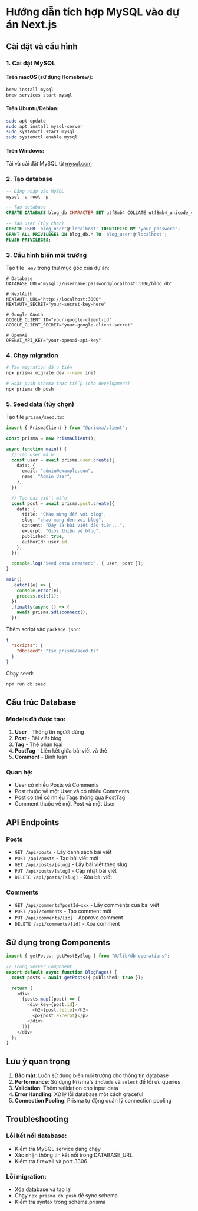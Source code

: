 # Hướng dẫn tích hợp MySQL vào dự án Next.js

## Cài đặt và cấu hình

### 1. Cài đặt MySQL

#### Trên macOS (sử dụng Homebrew):

```bash
brew install mysql
brew services start mysql
```

#### Trên Ubuntu/Debian:

```bash
sudo apt update
sudo apt install mysql-server
sudo systemctl start mysql
sudo systemctl enable mysql
```

#### Trên Windows:

Tải và cài đặt MySQL từ [mysql.com](https://dev.mysql.com/downloads/mysql/)

### 2. Tạo database

```sql
-- Đăng nhập vào MySQL
mysql -u root -p

-- Tạo database
CREATE DATABASE blog_db CHARACTER SET utf8mb4 COLLATE utf8mb4_unicode_ci;

-- Tạo user (tùy chọn)
CREATE USER 'blog_user'@'localhost' IDENTIFIED BY 'your_password';
GRANT ALL PRIVILEGES ON blog_db.* TO 'blog_user'@'localhost';
FLUSH PRIVILEGES;
```

### 3. Cấu hình biến môi trường

Tạo file `.env` trong thư mục gốc của dự án:

```env
# Database
DATABASE_URL="mysql://username:password@localhost:3306/blog_db"

# NextAuth
NEXTAUTH_URL="http://localhost:3000"
NEXTAUTH_SECRET="your-secret-key-here"

# Google OAuth
GOOGLE_CLIENT_ID="your-google-client-id"
GOOGLE_CLIENT_SECRET="your-google-client-secret"

# OpenAI
OPENAI_API_KEY="your-openai-api-key"
```

### 4. Chạy migration

```bash
# Tạo migration đầu tiên
npx prisma migrate dev --name init

# Hoặc push schema trực tiếp (cho development)
npx prisma db push
```

### 5. Seed data (tùy chọn)

Tạo file `prisma/seed.ts`:

```typescript
import { PrismaClient } from "@prisma/client";

const prisma = new PrismaClient();

async function main() {
  // Tạo user mẫu
  const user = await prisma.user.create({
    data: {
      email: "admin@example.com",
      name: "Admin User",
    },
  });

  // Tạo bài viết mẫu
  const post = await prisma.post.create({
    data: {
      title: "Chào mừng đến với blog",
      slug: "chao-mung-den-voi-blog",
      content: "Đây là bài viết đầu tiên...",
      excerpt: "Giới thiệu về blog",
      published: true,
      authorId: user.id,
    },
  });

  console.log("Seed data created:", { user, post });
}

main()
  .catch((e) => {
    console.error(e);
    process.exit(1);
  })
  .finally(async () => {
    await prisma.$disconnect();
  });
```

Thêm script vào `package.json`:

```json
{
  "scripts": {
    "db:seed": "tsx prisma/seed.ts"
  }
}
```

Chạy seed:

```bash
npm run db:seed
```

## Cấu trúc Database

### Models đã được tạo:

1. **User** - Thông tin người dùng
2. **Post** - Bài viết blog
3. **Tag** - Thẻ phân loại
4. **PostTag** - Liên kết giữa bài viết và thẻ
5. **Comment** - Bình luận

### Quan hệ:

- User có nhiều Posts và Comments
- Post thuộc về một User và có nhiều Comments
- Post có thể có nhiều Tags thông qua PostTag
- Comment thuộc về một Post và một User

## API Endpoints

### Posts

- `GET /api/posts` - Lấy danh sách bài viết
- `POST /api/posts` - Tạo bài viết mới
- `GET /api/posts/[slug]` - Lấy bài viết theo slug
- `PUT /api/posts/[slug]` - Cập nhật bài viết
- `DELETE /api/posts/[slug]` - Xóa bài viết

### Comments

- `GET /api/comments?postId=xxx` - Lấy comments của bài viết
- `POST /api/comments` - Tạo comment mới
- `PUT /api/comments/[id]` - Approve comment
- `DELETE /api/comments/[id]` - Xóa comment

## Sử dụng trong Components

```typescript
import { getPosts, getPostBySlug } from "@/lib/db-operations";

// Trong Server Component
export default async function BlogPage() {
  const posts = await getPosts({ published: true });

  return (
    <div>
      {posts.map((post) => (
        <div key={post.id}>
          <h2>{post.title}</h2>
          <p>{post.excerpt}</p>
        </div>
      ))}
    </div>
  );
}
```

## Lưu ý quan trọng

1. **Bảo mật**: Luôn sử dụng biến môi trường cho thông tin database
2. **Performance**: Sử dụng Prisma's `include` và `select` để tối ưu queries
3. **Validation**: Thêm validation cho input data
4. **Error Handling**: Xử lý lỗi database một cách graceful
5. **Connection Pooling**: Prisma tự động quản lý connection pooling

## Troubleshooting

### Lỗi kết nối database:

- Kiểm tra MySQL service đang chạy
- Xác nhận thông tin kết nối trong DATABASE_URL
- Kiểm tra firewall và port 3306

### Lỗi migration:

- Xóa database và tạo lại
- Chạy `npx prisma db push` để sync schema
- Kiểm tra syntax trong schema.prisma
